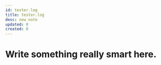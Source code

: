 ```yaml
---
id: tester.log
title: tester.log
desc: new note
updated: 0
created: 0
---
```

# Write something really smart here.
